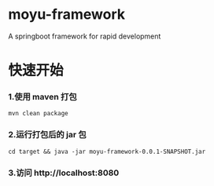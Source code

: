 # moyu-framework

A springboot framework for rapid development

# 快速开始

### 1.使用 maven 打包

`mvn clean package`

### 2.运行打包后的 jar 包

`cd target && java -jar moyu-framework-0.0.1-SNAPSHOT.jar`

### 3.访问 http://localhost:8080
